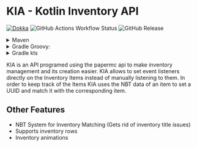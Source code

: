 # KIA - Kotlin Inventory API

[![Dokka](https://img.shields.io/badge/JavaDoc-Online-green)](https://staticfx.github.io/KIA/)
![GitHub Actions Workflow Status](https://img.shields.io/github/actions/workflow/status/staticfx/kia/workflow.yml)
![GitHub Release](https://img.shields.io/github/v/release/staticfx/kia)


<details>
<summary>Maven</summary>

- ```xml
  <dependency>
    <groupId>de.staticred.kia</groupId>
    <artifactId>kia</artifactId>
    <version>$VERSION</version>
  </dependency>
    ```
</details>

<details>
<summary>Gradle Groovy:</summary>

- ```groovy
  compileOnly "de.staticred.kia:kia:$VERSION"
    ```

</details>

<details>
<summary>Gradle kts</summary>

- ```kotlin
  api("de.staticred.kia:kia:$VERSION")
    ```
</details>


KIA is an API programed using the papermc api to make inventory management and its creation easier.
KIA allows to set event listeners directly on the Inventory Items instead of manually listening to them.
In order to keep track of the Items KIA uses the NBT data of an item to set a UUID and match it with the corresponding item.

## Other Features
- NBT System for Inventory Matching (Gets rid of inventory title issues)
- Supports inventory rows
- Inventory animations
